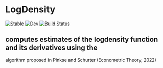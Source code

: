 # LogDensity

[![Stable](https://img.shields.io/badge/docs-stable-blue.svg)](https://NittanyLion.github.io/LogDensity.jl/stable)
[![Dev](https://img.shields.io/badge/docs-dev-blue.svg)](https://NittanyLion.github.io/LogDensity.jl/dev)
[![Build Status](https://github.com/NittanyLion/LogDensity.jl/workflows/CI/badge.svg)](https://github.com/NittanyLion/LogDensity.jl/actions)


## computes estimates of the logdensity function and its derivatives using the
algorithm proposed in Pinkse and Schurter (Econometric Theory, 2022)